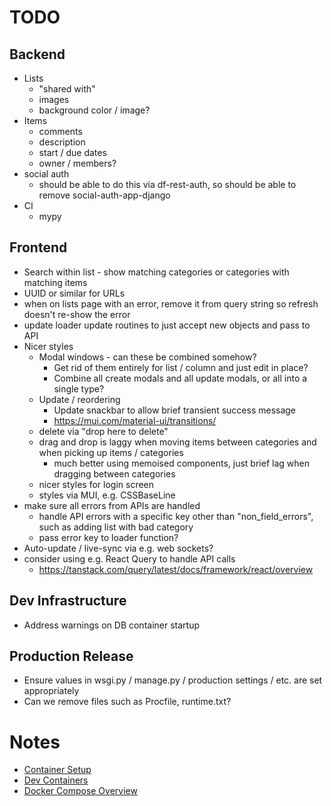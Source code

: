 # TODO

## Backend
* Lists
    * "shared with"
    * images
    * background color / image?
* Items
    * comments
    * description
    * start / due dates
    * owner / members?
* social auth
    * should be able to do this via df-rest-auth, so should be able to remove social-auth-app-django
* CI
    * mypy

## Frontend
* Search within list - show matching categories or categories with matching items
* UUID or similar for URLs
* when on lists page with an error, remove it from query string so refresh doesn't re-show the error
* update loader update routines to just accept new objects and pass to API
* Nicer styles
    * Modal windows - can these be combined somehow?
        * Get rid of them entirely for list / column and just edit in place?
        * Combine all create modals and all update modals, or all into a single type?
    * Update / reordering
        * Update snackbar to allow brief transient success message
        * https://mui.com/material-ui/transitions/
    * delete via "drop here to delete"
    * drag and drop is laggy when moving items between categories and when picking up items / categories
        * much better using memoised components, just brief lag when dragging between categories
    * nicer styles for login screen
    * styles via MUI, e.g. CSSBaseLine
* make sure all errors from APIs are handled
    * handle API errors with a specific key other than "non_field_errors", such as adding list with bad category
    * pass error key to loader function?
* Auto-update / live-sync via e.g. web sockets?
* consider using e.g. React Query to handle API calls
    * https://tanstack.com/query/latest/docs/framework/react/overview

## Dev Infrastructure
* Address warnings on DB container startup

## Production Release
* Ensure values in wsgi.py / manage.py / production settings / etc. are set appropriately
* Can we remove files such as Procfile, runtime.txt?

# Notes
* [Container Setup](https://testdriven.io/blog/dockerizing-django-with-postgres-gunicorn-and-nginx/)
* [Dev Containers](https://code.visualstudio.com/docs/devcontainers/create-dev-container#_use-docker-compose)
* [Docker Compose Overview](https://docs.docker.com/compose/)